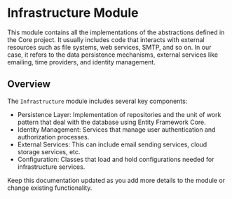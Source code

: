 # Infrastructure Module

This module contains all the implementations of the abstractions defined in the Core project. It usually includes code that interacts with external resources such as file systems, web services, SMTP, and so on. In our case, it refers to the data persistence mechanisms, external services like emailing, time providers, and identity management.

## Overview

The `Infrastructure` module includes several key components:

- Persistence Layer: Implementation of repositories and the unit of work pattern that deal with the database using Entity Framework Core.
- Identity Management: Services that manage user authentication and authorization processes.
- External Services: This can include email sending services, cloud storage services, etc.
- Configuration: Classes that load and hold configurations needed for infrastructure services.

Keep this documentation updated as you add more details to the module or change existing functionality.